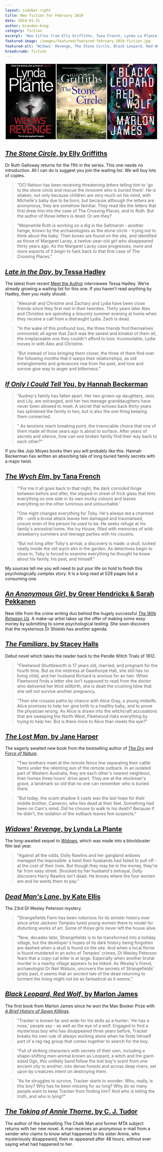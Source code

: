 ```yaml
---
layout: sidebar-right
title: New fiction for February 2019
date: 2019-01-31
author: brandon-king
category: fiction
excerpt: "New titles from Elly Griffiths, Tana French, Lynda La Plante and more."
featured-image: /images/featured/featured-february-2019-fiction.jpg
featured-alt: "Widows' Revenge, The Stone Circle, Black Leopard, Red Wolf"
breadcrumb: fiction
---
```


![Widows' Revenge, The Stone Circle, Black Leopard, Red Wolf](/images/featured/featured-february-2019-fiction.jpg)

## [<cite>The Stone Circle</cite>, by Elly Griffiths](https://suffolk.spydus.co.uk/cgi-bin/spydus.exe/ENQ/OPAC/BIBENQ?BRN=2504602)

Dr Ruth Galloway returns for the 11th in the series. This one needs no introduction. All I can do is suggest you join the waiting list. We will buy lots of copies.

> "DCI Nelson has been receiving threatening letters telling him to 'go to the stone circle and rescue the innocent who is buried there'. He is shaken, not only because children are very much on his mind, with Michelle's baby due to be born, but because although the letters are anonymous, they are somehow familiar. They read like the letters that first drew him into the case of The Crossing Places, and to Ruth. But the author of those letters is dead. Or are they?

> "Meanwhile Ruth is working on a dig in the Saltmarsh - another henge, known by the archaeologists as the stone circle - trying not to think about the baby. Then bones are found on the site, and identified as those of Margaret Lacey, a twelve-year-old girl who disappeared thirty years ago. As the Margaret Lacey case progresses, more and more aspects of it begin to hark back to that first case of The Crossing Places."

## [<cite>Late in the Day</cite>, by Tessa Hadley](https://suffolk.spydus.co.uk/cgi-bin/spydus.exe/ENQ/OPAC/BIBENQ?BRN=2506746)

The latest from recent [Meet the Author](/new-suggestions/meet-the-author/meet-the-author-tessa-hadley/) interviewee Tessa Hadley. We’re already growing a waiting list for this one. If you haven’t read anything by Hadley, then you really should.

> "Alexandr and Christine and Zachary and Lydia have been close friends since they first met in their twenties. Thirty years later Alex and Christine are spending a leisurely summer evening at home when they receive a call from a distraught Lydia. Zach is dead.

> "In the wake of this profound loss, the three friends find themselves unmoored; all agree that Zach was the sanest and kindest of them all, the irreplaceable one they couldn't afford to lose. Inconsolable, Lydia moves in with Alex and Christine.

> "But instead of loss bringing them closer, the three of them find over the following months that it warps their relationships, as old entanglements and grievances rise from the past, and love and sorrow give way to anger and bitterness."

## [<cite>If Only I Could Tell You</cite>, by Hannah Beckerman](https://suffolk.spydus.co.uk/cgi-bin/spydus.exe/ENQ/OPAC/BIBENQ?BRN=2508796)

> "Audrey's family has fallen apart. Her two grown-up daughters, Jess and Lily, are estranged, and her two teenage granddaughters have never been allowed to meet. A secret that echoes back thirty years has splintered the family in two, but is also the one thing keeping them connected.

>" As tensions reach breaking point, the irrevocable choice that one of them made all those years ago is about to surface. After years of secrets and silence, how can one broken family find their way back to each other?"

If you like Jojo Moyes books then you will probably like this. Hannah Beckerman has written an absorbing tale of long buried family secrets with a major twist.

## [<cite>The Wych Elm</cite>, by Tana French](https://suffolk.spydus.co.uk/cgi-bin/spydus.exe/ENQ/OPAC/BIBENQ?BRN=2508121)

> "'For me it all goes back to that night, the dark corroded hinge between before and after, the slipped-in sheet of trick glass that tints everything on one side in its own murky colours and leaves everything on the other luminous and untouchable.'

> "One night changes everything for Toby. He's always led a charmed life - until a brutal attack leaves him damaged and traumatised, unsure even of the person he used to be. He seeks refuge at his family's ancestral home, the Ivy House, filled with memories of wild-strawberry summers and teenage parties with his cousins.

> "But not long after Toby's arrival, a discovery is made: a skull, tucked neatly inside the old wych elm in the garden. As detectives begin to close in, Toby is forced to examine everything he thought he knew about his family, his past, and himself."

My sources tell me you will need to put your life on hold to finish this psychologically complex story. It is a long read at 528 pages but a consuming one.

## [<cite>An Anonymous Girl</cite>, by Greer Hendricks & Sarah Pekkanen](https://suffolk.spydus.co.uk/cgi-bin/spydus.exe/ENQ/OPAC/BIBENQ?BRN=2504551)

New title from the crime writing duo behind the hugely successful [<cite>The Wife Between Us</cite>](https://suffolk.spydus.co.uk/cgi-bin/spydus.exe/ENQ/OPAC/BIBENQ?BRN=2409365). A make-up artist takes up the offer of making some easy money by submitting to some psychological testing. She soon discovers that the mysterious Dr Shields has another agenda.

## [<cite>The Familiars</cite>, by Stacey Halls](https://suffolk.spydus.co.uk/cgi-bin/spydus.exe/ENQ/OPAC/BIBENQ?BRN=2504600)

Debut novel which takes the reader back to the Pendle Witch Trials of 1612.

> "Fleetwood Shuttleworth is 17 years old, married, and pregnant for the fourth time. But as the mistress at Gawthorpe Hall, she still has no living child, and her husband Richard is anxious for an heir. When Fleetwood finds a letter she isn't supposed to read from the doctor who delivered her third stillbirth, she is dealt the crushing blow that she will not survive another pregnancy.

> "Then she crosses paths by chance with Alice Gray, a young midwife. Alice promises to help her give birth to a healthy baby, and to prove the physician wrong. As Alice is drawn into the witchcraft accusations that are sweeping the North-West, Fleetwood risks everything by trying to help her. But is there more to Alice than meets the eye?"

## [<cite>The Lost Man</cite>, by Jane Harper](https://suffolk.spydus.co.uk/cgi-bin/spydus.exe/ENQ/OPAC/BIBENQ?BRN=2510611)

The eagerly awaited new book from the bestselling author of [<cite>The Dry</cite>](https://suffolk.spydus.co.uk/cgi-bin/spydus.exe/ENQ/OPAC/BIBENQ?BRN=2148821) and [<cite>Force of Nature</cite>](https://suffolk.spydus.co.uk/cgi-bin/spydus.exe/ENQ/OPAC/BIBENQ?BRN=2395625).

> "Two brothers meet at the remote fence line separating their cattle farms under the relenting sun of the remote outback. In an isolated part of Western Australia, they are each other's nearest neighbour, their homes three hours' drive apart. They are at the stockman's grave, a landmark so old that no one can remember who is buried there.

> "But today, the scant shadow it casts was the last hope for their middle brother, Cameron, who lies dead at their feet. Something had been on Cam's mind. Did he choose to walk to his death? Because if he didn't, the isolation of the outback leaves few suspects."

## [<cite>Widows' Revenge</cite>, by Lynda La Plante](https://suffolk.spydus.co.uk/cgi-bin/spydus.exe/ENQ/OPAC/BIBENQ?BRN=2485376)

The long-awaited sequel to [<cite>Widows</cite>](https://suffolk.spydus.co.uk/cgi-bin/spydus.exe/ENQ/OPAC/BIBENQ?BRN=2445913), which was made into a blockbuster film last year.

> "Against all the odds, Dolly Rawlins and her gangland widows managed the impossible: a heist their husbands had failed to pull off - at the cost of their lives. But though they may be in the money, they're far from easy street. Shocked by her husband's betrayal, Dolly discovers Harry Rawlins isn't dead. He knows where the four women are and he wants them to pay."

## [<cite>Dead Man's Lane</cite>, by Kate Ellis](https://suffolk.spydus.co.uk/cgi-bin/spydus.exe/ENQ/OPAC/BIBENQ?BRN=2508783)

The 23rd DI Wesley Peterson mystery.

> "Strangefields Farm has been notorious for its sinister history ever since artist Jackson Temples lured young women there to model for disturbing works of art. Some of those girls never left the house alive.

> "Now, decades later, Strangefields is to be transformed into a holiday village, but the developer's hopes of its dark history being forgotten are dashed when a skull is found on the site. And when a local florist is found murdered in an echo of Temples' crimes, DI Wesley Peterson fears that a copy-cat killer is at large. Especially when another brutal murder in a nearby village appears to be linked. As Wesley's friend, archaeologist Dr Neil Watson, uncovers the secrets of Strangefields' grisly past, it seems that an ancient tale of the dead returning to torment the living might not be as fantastical as it seems."

## [<cite>Black Leopard, Red Wolf</cite>, by Marlon James](https://suffolk.spydus.co.uk/cgi-bin/spydus.exe/ENQ/OPAC/BIBENQ?BRN=2504383)

The first book from Marlon James since he won the Man Booker Prize with [<cite>A Brief History of Seven Killings</cite>](https://suffolk.spydus.co.uk/cgi-bin/spydus.exe/ENQ/OPAC/BIBENQ?BRN=1733762).

> "Tracker is known far and wide for his skills as a hunter: 'He has a nose,' people say - as well as the eye of a wolf. Engaged to find a mysterious boy who has disappeared three years before, Tracker breaks his own rule of always working alone when he finds himself part of a rag-tag group that comes together to search for the boy.

> "Full of striking characters with secrets of their own, including a shape-shifting man-animal known as Leopard, a witch and the giant-sized Ogo, this unlikely band follow the lost boy's scent from one ancient city to another; into dense forests and across deep rivers, set upon by creatures intent on destroying them.

> "As he struggles to survive, Tracker starts to wonder: Who, really, is this boy? Why has he been missing for so long? Why do so many people want to keep Tracker from finding him? And who is telling the truth, and who is lying?"

## [<cite>The Taking of Annie Thorne</cite>, by C. J. Tudor](https://suffolk.spydus.co.uk/cgi-bin/spydus.exe/ENQ/OPAC/BIBENQ?BRN=2508792)

The author of the bestselling The Chalk Man and former MTA subject returns with her new novel. A man receives an anonymous e-mail from a sender who claims to know what happened to his sister Annie, who mysteriously disappeared, then re-appeared after 48 hours, without ever saying what had happened to her.
